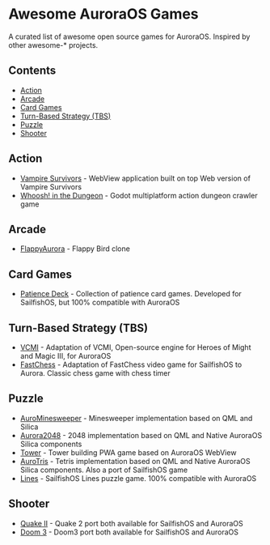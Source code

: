 # Awesome AuroraOS Games

A curated list of awesome open source games for AuroraOS. Inspired by other awesome-* projects.

## Contents

- [Action](#action)
- [Arcade](#arcade)
- [Card Games](#card-games)
- [Turn-Based Strategy (TBS)](#turn-based-strategy-tbs)
- [Puzzle](#puzzle)
- [Shooter](#shooter)

## Action
- [Vampire Survivors](https://gitlab.com/Danyok/vs) - WebView application built on top Web version of Vampire Survivors
- [Whoosh! in the Dungeon](https://bitbucket.org/kzerot/drawspell/src/master/) - Godot multiplatform action dungeon crawler game

## Arcade
- [FlappyAurora](https://github.com/getflow/flappyAurora) - Flappy Bird clone 

## Card Games
- [Patience Deck](https://github.com/Tomin1/patience-deck) - Collection of patience card games. Developed for SailfishOS, but 100% compatible with AuroraOS

## Turn-Based Strategy (TBS)

- [VCMI](https://github.com/savegame/aurora-heroes3) - Adaptation of VCMI, Open-source engine for Heroes of Might and Magic III, for AuroraOS
- [FastChess](https://gitlab.com/Danyok/fastchess) - Adaptation of FastChess video game for SailfishOS to Aurora. Classic chess game with chess timer

## Puzzle

- [AuroMinesweeper](https://gitlab.com/Danyok/aurominesweeper) - Minesweeper implementation based on QML and Silica
- [Aurora2048](https://gitlab.com/Danyok/aurora2048) - 2048 implementation based on QML and Native AuroraOS Silica components
- [Tower](https://github.com/savegame/auroraos-tower) - Tower building PWA game based on AuroraOS WebView
- [AuroTris](https://gitlab.com/Danyok/aurotris) - Tetris implementation based on QML and Native AuroraOS Silica components. Also a port of SailfishOS game
- [Lines](https://github.com/monich/harbour-lines) - SailfishOS Lines puzzle game. 100% compatible with AuroraOS

## Shooter

- [Quake II](https://github.com/savegame/sailfish-quake2) - Quake 2 port both available for SailfishOS and AuroraOS
- [Doom 3](https://github.com/savegame/sailfish-doom3es) - Doom3 port both available for SailfishOS and AuroraOS

